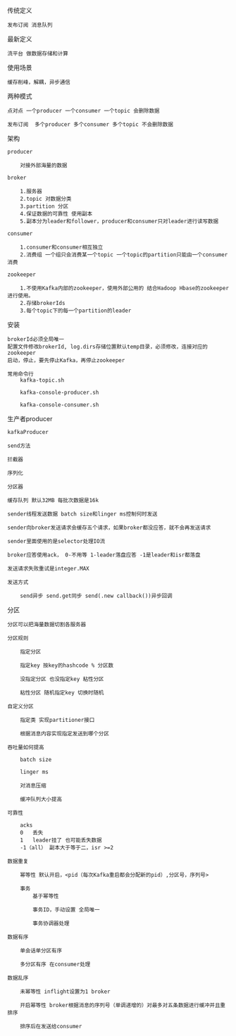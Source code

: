传统定义
    
    发布订阅 消息队列 

最新定义

    流平台 做数据存储和计算

使用场景

    缓存削峰，解耦，异步通信

两种模式

    点对点 一个producer 一个consumer 一个topic 会删除数据

    发布订阅  多个producer 多个consumer 多个topic 不会删除数据

架构

    producer

        对接外部海量的数据

    broker 

        1.服务器
        2.topic 对数据分类
        3.partition 分区
        4.保证数据的可靠性 使用副本
        5.副本分为leader和follower，producer和consumer只对leader进行读写数据

    consumer

        1.consumer和consumer相互独立
        2.消费组 一个组只会消费某一个topic 一个topic的partition只能由一个consumer消费        

    zookeeper 

        1.不使用Kafka内部的zookeeper，使用外部公用的 结合Hadoop Hbase的zookeeper进行使用。
        2.存储brokerIds 
        3.每个topic下的每一个partition的leader


安装

    brokerId必须全局唯一
    配置文件修改brokerId, log.dirs存储位置默认temp目录，必须修改，连接对应的zookeeper
    启动，停止，要先停止Kafka，再停止zookeeper

    常用命令行
        kafka-topic.sh

        kafka-console-producer.sh

        kafka-console-consumer.sh

生产者producer

    kafkaProducer

    send方法

    拦截器

    序列化

    分区器

    缓存队列 默认32MB 每批次数据是16k
        
    sender线程发送数据 batch size和linger ms控制何时发送

    sender向broker发送请求会缓存五个请求，如果broker都没应答，就不会再发送请求

    sender里面使用的是selector处理IO流
    
    broker应答使用ack， 0-不用等 1-leader落盘应答 -1是leader和isr都落盘

    发送请求失败重试是integer.MAX

    发送方式

        send异步 send.get同步 send(.new callback())异步回调


分区

    分区可以把海量数据切割各服务器

    分区规则

        指定分区 

        指定key 按key的hashcode % 分区数

        没指定分区 也没指定key 粘性分区

        粘性分区 随机指定key 切换时随机

    自定义分区
    
        指定类 实现partitioner接口

        根据消息内容实现指定发送到哪个分区

    吞吐量如何提高

        batch size

        linger ms
        
        对消息压缩

        缓冲队列大小提高

    可靠性

        acks 
        0   丢失
        1   leader挂了 也可能丢失数据
        -1（all） 副本大于等于二，isr >=2 

    数据重复

        幂等性 默认开启，<pid（每次Kafka重启都会分配新的pid）,分区号，序列号>
            
        事务
            基于幂等性

            事务ID，手动设置 全局唯一

            事务协调器处理

    数据有序

        单会话单分区有序

        多分区有序 在consumer处理

    数据乱序
        
        未幂等性 inflight设置为1 broker
        
        开启幂等性 broker根据消息的序列号（单调递增的）对最多对五条数据进行缓冲并且重排序

        排序后在发送给consumer


        

    